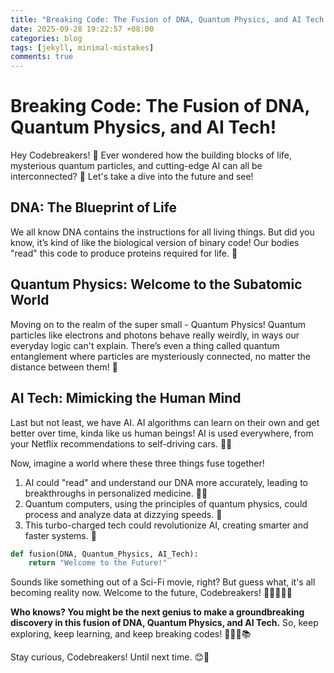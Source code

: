 ```yaml
---
title: "Breaking Code: The Fusion of DNA, Quantum Physics, and AI Tech!"
date: 2025-09-28 19:22:57 +08:00
categories: blog
tags: [jekyll, minimal-mistakes]
comments: true
---
```


# Breaking Code: The Fusion of DNA, Quantum Physics, and AI Tech!

Hey Codebreakers! 👋 Ever wondered how the building blocks of life, mysterious quantum particles, and cutting-edge AI can all be interconnected? 🧐 Let's take a dive into the future and see!

## DNA: The Blueprint of Life

We all know DNA contains the instructions for all living things. But did you know, it’s kind of like the biological version of binary code! Our bodies "read" this code to produce proteins required for life. 🧬

## Quantum Physics: Welcome to the Subatomic World

Moving on to the realm of the super small - Quantum Physics! Quantum particles like electrons and photons behave really weirdly, in ways our everyday logic can't explain. There’s even a thing called quantum entanglement where particles are mysteriously connected, no matter the distance between them! 🌌

## AI Tech: Mimicking the Human Mind

Last but not least, we have AI. AI algorithms can learn on their own and get better over time, kinda like us human beings! AI is used everywhere, from your Netflix recommendations to self-driving cars. 🚗💨

Now, imagine a world where these three things fuse together!

1. AI could "read" and understand our DNA more accurately, leading to breakthroughs in personalized medicine. 🏥💊
2. Quantum computers, using the principles of quantum physics, could process and analyze data at dizzying speeds. 🚀
3. This turbo-charged tech could revolutionize AI, creating smarter and faster systems. 🤖

```python
def fusion(DNA, Quantum_Physics, AI_Tech):
    return "Welcome to the Future!"
```
  
Sounds like something out of a Sci-Fi movie, right? But guess what, it's all becoming reality now. Welcome to the future, Codebreakers! 🚀👨‍🚀👩‍🚀

__Who knows? You might be the next genius to make a groundbreaking discovery in this fusion of DNA, Quantum Physics, and AI Tech.__ So, keep exploring, keep learning, and keep breaking codes! 🕵️‍♀️🔬📚 

Stay curious, Codebreakers! Until next time. 😊👋